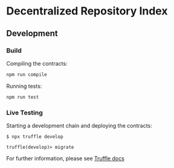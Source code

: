 # Decentralized Repository Index

## Development

### Build

Compiling the contracts:

```sh
npm run compile
```

Running tests:

```sh
npm run test
```

### Live Testing

Starting a development chain and deploying the contracts:

```console
$ npx truffle develop

truffle(develop)> migrate
```

For further information, please see
[Truffle docs](https://trufflesuite.com/docs/truffle/)